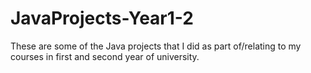 # JavaProjects-Year1-2
These are some of the Java projects that I did as part of/relating to my courses in first and second year of university.
